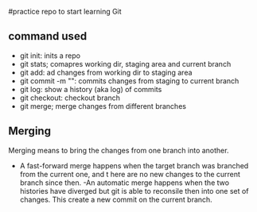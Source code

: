 
#practice repo to start learning Git

## command used
- git init: inits a repo
- git stats; comapres working dir, staging area and current branch
- git add: ad changes from working dir to staging area
- git commit -m "<message>": commits changes from staging to current branch
- git log: show a history (aka log) of commits
- git checkout: checkout branch
- git merge; merge changes from different branches

## Merging
Merging means to bring the changes from one branch into another.

- A fast-forward merge happens when the target branch was branched from the current one, and t here are no new changes to the current branch since then.
-An automatic merge happens when the two histories have diverged but git is able to reconsile then into one set of changes.  This create a new commit on the current branch.
